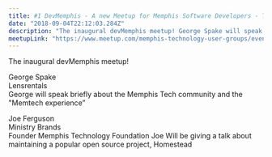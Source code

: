 ```yaml
---
title: #1 DevMemphis - A new Meetup for Memphis Software Developers - Tech Community and Open Source
date: "2018-09-04T22:12:03.284Z"
description: "The inaugural devMemphis meetup! George Spake will speak briefly about the Memphis Tech community and Joe Ferguson Will be giving a talk about maintaining a popular open source project."
meetupLink: "https://www.meetup.com/memphis-technology-user-groups/events/nndddqyxmbgb/"
---
```


The inaugural devMemphis meetup!

George Spake  
Lensrentals  
George will speak briefly about the Memphis Tech community and the "Memtech experience”

Joe Ferguson  
Ministry Brands  
Founder Memphis Technology Foundation
Joe Will be giving a talk about maintaining a popular open source project, Homestead
